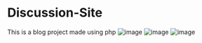# Discussion-Site
This is a blog project made using php
![image](https://user-images.githubusercontent.com/60979473/154254193-3a199a1c-aa65-48d2-836a-ee1a96d079ab.png)
![image](https://user-images.githubusercontent.com/60979473/154254522-96586f77-b6b3-4497-8b08-4ee3e9593b2a.png)
![image](https://user-images.githubusercontent.com/60979473/154254765-3b0481dd-a2e6-47fe-b775-84744da3e307.png)
